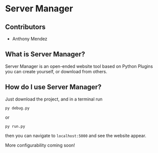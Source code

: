 # Server Manager

## Contributors

*   Anthony Mendez

## What is Server Manager?

Server Manager is an open-ended website tool based on Python Plugins you can create yourself, or download from others.

## How do I use Server Manager?

Just download the project, and in a terminal run

`py debug.py`

or

`py run.py`

then you can navigate to `localhost:5000` and see the website appear. 

More configurability coming soon!